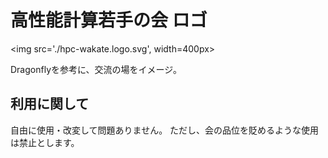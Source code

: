 # 高性能計算若手の会 ロゴ

<img src='./hpc-wakate.logo.svg', width=400px>

Dragonflyを参考に、交流の場をイメージ。

## 利用に関して

自由に使用・改変して問題ありません。
ただし、会の品位を貶めるような使用は禁止とします。
